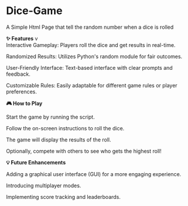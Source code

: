    # Dice-Game

A Simple Html Page that tell the random number when a dice is rolled

**✨ Features**
v  
Interactive Gameplay: Players roll the dice and get results in real-time.

Randomized Results: Utilizes Python's random module for fair outcomes. 

User-Friendly Interface: Text-based interface with clear prompts and feedback.
     
Customizable Rules: Easily adaptable for different game rules or player preferences.

**🎮 How to Play**

Start the game by running the script.

Follow the on-screen instructions to roll the dice.

The game will display the results of the roll.

Optionally, compete with others to see who gets the highest roll!

**💡 Future Enhancements**

Adding a graphical user interface (GUI) for a more engaging experience.

Introducing multiplayer modes.

Implementing score tracking and leaderboards.
